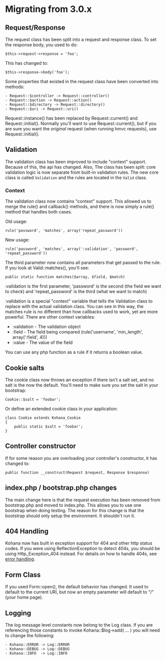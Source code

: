 # Migrating from 3.0.x

## Request/Response

The request class has been split into a request and response class. To set the response body, you used to do:

	$this->request->response = 'foo';

This has changed to:

	$this->response->body('foo');

Some properties that existed in the request class have been converted into methods:

	- Request::$controller -> Request::controller()
	- Request::$action -> Request::action()
	- Request::$directory -> Request::directory()
	- Request::$uri -> Request::uri()

Request::instance() has been replaced by Request::current() and Request::initial(). Normally you'll want to use Request::current(), but if you are sure you want the *original* request (when running hmvc requests), use Request::initial().

## Validation

The validation class has been improved to include "context" support. Because of this, the api has changed. Also, The class has been split: core validation logic is now separate from built-in validation rules. The new core class is called `Validation` and the rules are located in the `Valid` class.

### Context

The validation class now contains "context" support. This allowed us to merge the rule() and callback() methods, and there is now simply a rule() method that handles both cases.

Old usage:

	rule('password', 'matches', array('repeat_password'))

New usage:

	rule('password', 'matches', array(':validation', 'password', 'repeat_password'))

The third parameter now contains all parameters that get passed to the rule. If you look at Valid::matches(), you'll see:

	public static function matches($array, $field, $match)

:validation is the first parameter, 'password' is the second (the field we want to check) and 'repeat_password' is the third (what we want to match)

:validation is a special "context" variable that tells the Validation class to replace with the actual validation class. You can see in this way, the matches rule is no different than how callbacks used to work, yet are more powerful. There are other context variables:

 - :validation - The validation object
 - :field - The field being compared (rule('username', 'min_length', array(':field', 4)))
 - :value - The value of the field

You can use any php function as a rule if it returns a boolean value.

## Cookie salts

The cookie class now throws an exception if there isn't a salt set, and no salt is the now the default. You'll need to make sure you set the salt in your bootstrap:

	Cookie::$salt = 'foobar';

Or define an extended cookie class in your application:

	class Cookie extends Kohana_Cookie
	{
		public static $salt = 'foobar';
	}

## Controller constructor

If for some reason you are overloading your controller's constructor, it has changed to:

	public function __construct(Request $request, Response $response)

## index.php / bootstrap.php changes

The main change here is that the request execution has been removed from bootstrap.php and moved to index.php. This allows you to use one bootstrap when doing testing. The reason for this change is that the bootstrap should only setup the environment. It shouldn't run it.

## 404 Handling

Kohana now has built in exception support for 404 and other http status codes. If you were using ReflectionException to detect 404s, you should be using Http_Exception_404 instead. For details on how to handle 404s, see [error handling](errors).

## Form Class

If you used Form::open(), the default behavior has changed. It used to default to the current URI, but now an empty parameter will default to "/" (your home page).

## Logging

The log message level constants now belong to the Log class.  If you are referencing those constants to invoke Kohana::$log->add( ... ) you will need to change the following:

    - Kohana::ERROR -> Log::ERROR
    - Kohana::DEBUG -> Log::DEBUG
    - Kohana::INFO  -> Log::INFO
